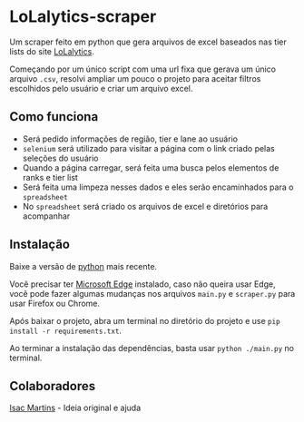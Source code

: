 # LoLalytics-scraper

Um scraper feito em python que gera arquivos de excel baseados nas tier lists do site [LoLalytics](https://lolalytics.com/).

Começando por um único script com uma url fixa que gerava um único arquivo `.csv`, resolvi ampliar um pouco o projeto para aceitar filtros escolhidos pelo usuário e criar um arquivo excel.

## Como funciona

-   Será pedido informações de região, tier e lane ao usuário
-   `selenium` será utilizado para visitar a página com o link criado pelas seleções do usuário
-   Quando a página carregar, será feita uma busca pelos elementos de ranks e tier list
-   Será feita uma limpeza nesses dados e eles serão encaminhados para o `spreadsheet`
-   No `spreadsheet` será criado os arquivos de excel e diretórios para acompanhar

## Instalação

Baixe a versão de [python](https://www.python.org/downloads/) mais recente.

Você precisar ter [Microsoft Edge](https://www.microsoft.com/en-us/edge) instalado, caso não queira usar Edge, você pode fazer algumas mudanças nos arquivos `main.py` e `scraper.py` para usar Firefox ou Chrome.

Após baixar o projeto, abra um terminal no diretório do projeto e use `pip install -r requirements.txt`.

Ao terminar a instalação das dependências, basta usar `python ./main.py` no terminal.

## Colaboradores

[Isac Martins](https://github.com/medalha01) - Ideia original e ajuda
